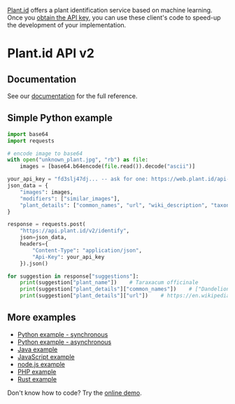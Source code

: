 [Plant.id](https://web.plant.id) offers a plant identification service based on machine learning. Once you [obtain the API key](https://web.plant.id/plant-identification-api/), you can use these client's code to speed-up the development of your implementation.

# Plant.id API v2

## Documentation
See our [documentation](https://github.com/Plant-id/Plant-id-API/wiki) for the full reference.

## Simple Python example
```python
import base64
import requests

# encode image to base64
with open("unknown_plant.jpg", "rb") as file:
    images = [base64.b64encode(file.read()).decode("ascii")]

your_api_key = "fd3slj47dj... -- ask for one: https://web.plant.id/api-access-request/ --"
json_data = {
    "images": images,
    "modifiers": ["similar_images"],
    "plant_details": ["common_names", "url", "wiki_description", "taxonomy"]
}

response = requests.post(
    "https://api.plant.id/v2/identify",
    json=json_data,
    headers={
        "Content-Type": "application/json",
        "Api-Key": your_api_key
    }).json()

for suggestion in response["suggestions"]:
    print(suggestion["plant_name"])    # Taraxacum officinale
    print(suggestion["plant_details"]["common_names"])    # ["Dandelion"]
    print(suggestion["plant_details"]["url"])    # https://en.wikipedia.org/wiki/Taraxacum_officinale
```

## More examples
- [Python example - synchronous](https://github.com/Plant-id/Plant-id-API/blob/master/python/sync_identification_example.py)
- [Python example - asynchronous](https://github.com/Plant-id/Plant-id-API/blob/master/python/async_identification_example.py)
- [Java example](https://github.com/Plant-id/Plant-id-API/tree/master/java)
- [JavaScript example](https://github.com/Plant-id/Plant-id-API/blob/master/javascript/sync_identification_example.html)
- [node.js example](https://github.com/Plant-id/Plant-id-API/tree/master/node)
- [PHP example](https://github.com/Plant-id/Plant-id-API/blob/master/php/sync_identification_example.php)
- [Rust example](https://github.com/Plant-id/Plant-id-API/tree/master/rust/async)

Don't know how to code? Try the [online demo](https://plant.id/).
